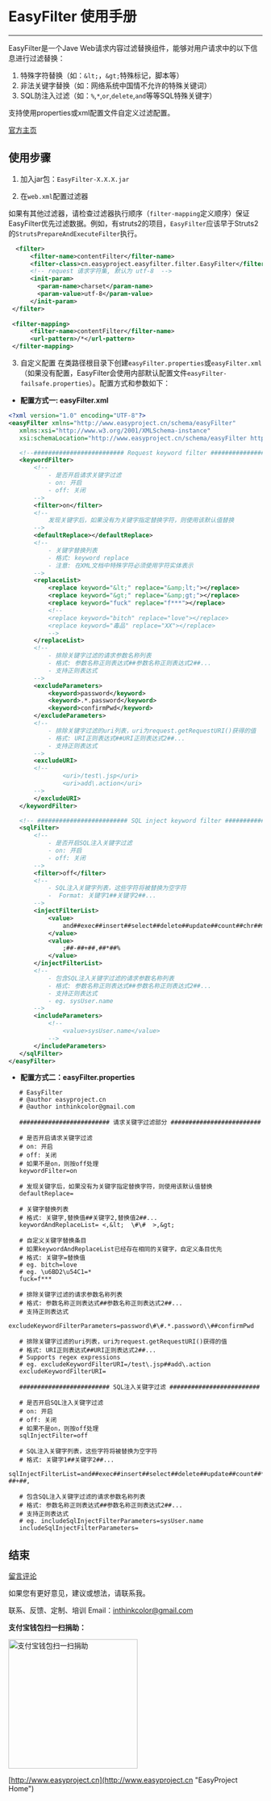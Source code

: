 # EasyFilter 使用手册

---------------


EasyFilter是一个Jave Web请求内容过滤替换组件，能够对用户请求中的以下信息进行过滤替换：

1. 特殊字符替换（如：`&lt;`，`&gt;`特殊标记，脚本等）
2. 非法关键字替换（如：网络系统中国情不允许的特殊关键词）
3. SQL防注入过滤（如：`%`,`*`,`or`,`delete`,`and`等等SQL特殊关键字）

支持使用properties或xml配置文件自定义过滤配置。


[官方主页](http://www.easyproject.cn/easyfilter/zh-cn/index.jsp '官方主页')

##  使用步骤

1. 加入jar包：`EasyFilter-X.X.X.jar`

2. 在`web.xml`配置过滤器

 如果有其他过滤器，请检查过滤器执行顺序（`filter-mapping`定义顺序）保证EasyFilter优先过滤数据。例如，有struts2的项目，`EasyFilter`应该早于Struts2的`StrutsPrepareAndExecuteFilter`执行。
```XML
  <filter>
      <filter-name>contentFilter</filter-name>
      <filter-class>cn.easyproject.easyfilter.filter.EasyFilter</filter-class>
      <!-- request 请求字符集, 默认为 utf-8  -->
      <init-param>
      	<param-name>charset</param-name>
      	<param-value>utf-8</param-value>
      </init-param>
 </filter>
 
 <filter-mapping>
      <filter-name>contentFilter</filter-name>
      <url-pattern>/*</url-pattern>
 </filter-mapping>
```

3. 自定义配置
   在类路径根目录下创建`easyFilter.properties`或`easyFilter.xml`（如果没有配置，EasyFilter会使用内部默认配置文件`easyFilter-failsafe.properties`）。配置方式和参数如下：

 - **配置方式一: easyFilter.xml**
 ```XML
<?xml version="1.0" encoding="UTF-8"?>
<easyFilter xmlns="http://www.easyproject.cn/schema/easyFilter"
	xmlns:xsi="http://www.w3.org/2001/XMLSchema-instance"
	xsi:schemaLocation="http://www.easyproject.cn/schema/easyFilter http://www.easyproject.cn/schema/easyFilter/easyfilter-2.0.xsd">

	<!--######################### Request keyword filter ######################### -->
	<keywordFilter>
		<!-- 
			- 是否开启请求关键字过滤
			- on: 开启 
			- off: 关闭
		-->
		<filter>on</filter>
		<!-- 
			发现关键字后，如果没有为关键字指定替换字符，则使用该默认值替换
		-->
		<defaultReplace></defaultReplace>
		<!-- 
			- 关键字替换列表 
			- 格式: keyword replace 
			- 注意: 在XML文档中特殊字符必须使用字符实体表示
		-->
		<replaceList>
			<replace keyword="&lt;" replace="&amp;lt;"></replace>
			<replace keyword="&gt;" replace="&amp;gt;"></replace>
			<replace keyword="fuck" replace="f***"></replace>
			<!-- 
			<replace keyword="bitch" replace="love"></replace>
			<replace keyword="毒品" replace="XX"></replace> 
			-->
		</replaceList>
		<!-- 
			- 排除关键字过滤的请求参数名称列表 
			- 格式: 参数名称正则表达式##参数名称正则表达式2##...
			- 支持正则表达式 
		-->
		<excludeParameters>
			<keyword>password</keyword>
			<keyword>.*.password</keyword>
			<keyword>confirmPwd</keyword>
		</excludeParameters>
		<!-- 
			- 排除关键字过滤的uri列表，uri为request.getRequestURI()获得的值 
			- 格式: URI正则表达式##URI正则表达式2##... 
			- 支持正则表达式 
		-->
		<excludeURI>
		<!-- 	 
				<uri>/test\.jsp</uri> 
				<uri>add\.action</uri> 
		-->	
		</excludeURI>
	</keywordFilter>

	<!-- ######################### SQL inject keyword filter ######################### -->
	<sqlFilter>
		<!-- 
			- 是否开启SQL注入关键字过滤
			- on: 开启 
			- off: 关闭 
		-->
		<filter>off</filter>
		<!-- 
			- SQL注入关键字列表，这些字符将被替换为空字符 
			-  Format: 关键字1##关键字2##... 
		-->
		<injectFilterList>
			<value>
				and##exec##insert##select##delete##update##count##chr##mid##master##truncate##char##declare##or
			</value>
			<value>
				;##-##+##,##*##% 
			</value>
		</injectFilterList>
		<!-- 
			- 包含SQL注入关键字过滤的请求参数名称列表 
			- 格式: 参数名称正则表达式##参数名称正则表达式2##... 
			- 支持正则表达式 
			- eg. sysUser.name 
		-->
		<includeParameters>
			<!-- 
				<value>sysUser.name</value> 
			-->
		</includeParameters>
	</sqlFilter>
</easyFilter>
```

 - **配置方式二：easyFilter.properties**
 ```properties
    # EasyFilter
    # @author easyproject.cn 
    # @author inthinkcolor@gmail.com
    
    ######################### 请求关键字过滤部分 #########################
    
    # 是否开启请求关键字过滤
    # on: 开启
    # off: 关闭
    # 如果不是on，则按off处理
    keywordFilter=on
    
    # 发现关键字后，如果没有为关键字指定替换字符，则使用该默认值替换
    defaultReplace=
    
    # 关键字替换列表
    # 格式: 关键字,替换值##关键字2,替换值2##...
    keywordAndReplaceList= <,&lt;  \#\#  >,&gt;  
    
    # 自定义关键字替换条目
    # 如果keywordAndReplaceList已经存在相同的关键字，自定义条目优先
    # 格式: 关键字=替换值
    # eg. bitch=love
    # eg. \u6BD2\u54C1=*
    fuck=f***
    
    # 排除关键字过滤的请求参数名称列表
    # 格式: 参数名称正则表达式##参数名称正则表达式2##...
    # 支持正则表达式
    excludeKeywordFilterParameters=password\#\#.*.password\\##confirmPwd
    
    # 排除关键字过滤的uri列表，uri为request.getRequestURI()获得的值
    # 格式: URI正则表达式##URI正则表达式2##...
    # Supports regex expressions
    # eg. excludeKeywordFilterURI=/test\.jsp##add\.action
    excludeKeywordFilterURI=
    
    ######################### SQL注入关键字过滤 #########################
    
    # 是否开启SQL注入关键字过滤
    # on: 开启
    # off: 关闭
    # 如果不是on，则按off处理
    sqlInjectFilter=off
    
    # SQL注入关键字列表，这些字符将被替换为空字符
    # 格式: 关键字1##关键字2##...
    sqlInjectFilterList=and##exec##insert##select##delete##update##count##*##%##chr##mid##master##truncate##char##declare##;##or##-##+##,
    
    # 包含SQL注入关键字过滤的请求参数名称列表
    # 格式: 参数名称正则表达式##参数名称正则表达式2##...
    # 支持正则表达式
    # eg. includeSqlInjectFilterParameters=sysUser.name
    includeSqlInjectFilterParameters=
```


## 结束

[留言评论](http://www.easyproject.cn/easyfilter/zh-cn/index.jsp#about '留言评论')

如果您有更好意见，建议或想法，请联系我。


联系、反馈、定制、培训 Email：<inthinkcolor@gmail.com>

<p>
<strong>支付宝钱包扫一扫捐助：</strong>
</p>
<p>

<img alt="支付宝钱包扫一扫捐助" src="http://www.easyproject.cn/images/s.png"  title="支付宝钱包扫一扫捐助"  height="256" width="256"></img>


[http://www.easyproject.cn](http://www.easyproject.cn "EasyProject Home")